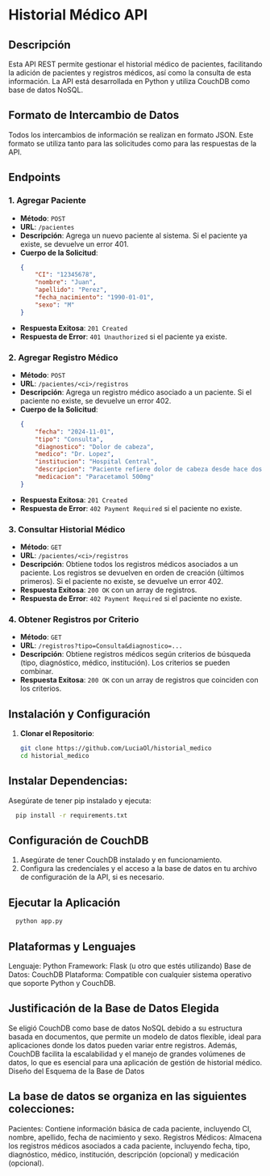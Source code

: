 # Historial Médico API

## Descripción
Esta API REST permite gestionar el historial médico de pacientes, facilitando la adición de pacientes y registros médicos, así como la consulta de esta información. La API está desarrollada en Python y utiliza CouchDB como base de datos NoSQL.

## Formato de Intercambio de Datos
Todos los intercambios de información se realizan en formato JSON. Este formato se utiliza tanto para las solicitudes como para las respuestas de la API.

## Endpoints

### 1. Agregar Paciente
- **Método**: `POST`
- **URL**: `/pacientes`
- **Descripción**: Agrega un nuevo paciente al sistema. Si el paciente ya existe, se devuelve un error 401.
- **Cuerpo de la Solicitud**:
    ```json
    {
        "CI": "12345678",
        "nombre": "Juan",
        "apellido": "Perez",
        "fecha_nacimiento": "1990-01-01",
        "sexo": "M"
    }
    ```
- **Respuesta Exitosa**: `201 Created`
- **Respuesta de Error**: `401 Unauthorized` si el paciente ya existe.

### 2. Agregar Registro Médico
- **Método**: `POST`
- **URL**: `/pacientes/<ci>/registros`
- **Descripción**: Agrega un registro médico asociado a un paciente. Si el paciente no existe, se devuelve un error 402.
- **Cuerpo de la Solicitud**:
    ```json
    {
        "fecha": "2024-11-01",
        "tipo": "Consulta",
        "diagnostico": "Dolor de cabeza",
        "medico": "Dr. Lopez",
        "institucion": "Hospital Central",
        "descripcion": "Paciente refiere dolor de cabeza desde hace dos días",
        "medicacion": "Paracetamol 500mg"
    }
    ```
- **Respuesta Exitosa**: `201 Created`
- **Respuesta de Error**: `402 Payment Required` si el paciente no existe.

### 3. Consultar Historial Médico
- **Método**: `GET`
- **URL**: `/pacientes/<ci>/registros`
- **Descripción**: Obtiene todos los registros médicos asociados a un paciente. Los registros se devuelven en orden de creación (últimos primeros). Si el paciente no existe, se devuelve un error 402.
- **Respuesta Exitosa**: `200 OK` con un array de registros.
- **Respuesta de Error**: `402 Payment Required` si el paciente no existe.

### 4. Obtener Registros por Criterio
- **Método**: `GET`
- **URL**: `/registros?tipo=Consulta&diagnostico=...`
- **Descripción**: Obtiene registros médicos según criterios de búsqueda (tipo, diagnóstico, médico, institución). Los criterios se pueden combinar.
- **Respuesta Exitosa**: `200 OK` con un array de registros que coinciden con los criterios.
  
## Instalación y Configuración
1. **Clonar el Repositorio**:
   ```bash
   git clone https://github.com/LuciaOl/historial_medico
   cd historial_medico

## Instalar Dependencias: 
Asegúrate de tener pip instalado y ejecuta:
  ```bash
    pip install -r requirements.txt
```
## Configuración de CouchDB
1. Asegúrate de tener CouchDB instalado y en funcionamiento. 
2. Configura las credenciales y el acceso a la base de datos en tu archivo de configuración de la API, si es necesario.

## Ejecutar la Aplicación
  ```bash
    python app.py
```

## Plataformas y Lenguajes
Lenguaje: Python
Framework: Flask (u otro que estés utilizando)
Base de Datos: CouchDB
Plataforma: Compatible con cualquier sistema operativo que soporte Python y CouchDB.

## Justificación de la Base de Datos Elegida
Se eligió CouchDB como base de datos NoSQL debido a su estructura basada en documentos, que permite un modelo de datos flexible, ideal para aplicaciones donde los datos pueden variar entre registros. Además, CouchDB facilita la escalabilidad y el manejo de grandes volúmenes de datos, lo que es esencial para una aplicación de gestión de historial médico.
Diseño del Esquema de la Base de Datos

## La base de datos se organiza en las siguientes colecciones:
Pacientes: Contiene información básica de cada paciente, incluyendo CI, nombre, apellido, fecha de nacimiento y sexo.
Registros Médicos: Almacena los registros médicos asociados a cada paciente, incluyendo fecha, tipo, diagnóstico, médico, institución, descripción (opcional) y medicación (opcional).

